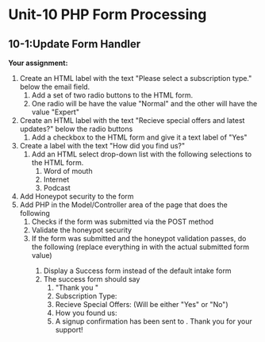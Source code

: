 # **Unit-10 PHP Form Processing**

## 10-1:Update Form Handler

**Your assignment:**

1. Create an HTML label with the text "Please select a subscription type." below the email field. 
    1. Add a set of two radio buttons to the HTML form.
    2. One radio will be have the value "Normal" and the other will have the value "Expert"
2. Create an HTML label with the text "Recieve special offers and latest updates?" below the radio buttons
    1. Add a checkbox to the HTML form and give it a text label of "Yes"
3. Create a label with the text "How did you find us?"
    1. Add an HTML select drop-down list with the following selections to the HTML form.
        1. Word of mouth
        2. Internet
        3. Podcast
4. Add Honeypot security to the form
5. Add PHP in the Model/Controller area of the page that does the following
    1. Checks if the form was submitted via the POST method
    2. Validate the honeypot security
    3. If the form was submitted and the honeypot validation passes, do the following (replace everything in <brackets> with the actual submitted form value)
        1. Display a Success form instead of the default intake form
        2. The success form should say
            1. "Thank you <first name> <last name>"
            2. Subscription Type: <subscrition type>
            3. Recieve Special Offers: <special offers selection> (Will be either "Yes" or "No")
            4. How you found us: <how they found us selection>
            5. A signup confirmation has been sent to <email>. Thank you for your support!
